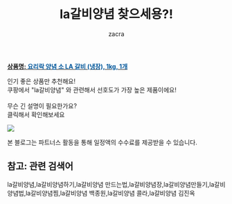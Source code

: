 ﻿---
layout: post
title:  "la갈비양념 찾으세용?!"
author: zacra
categories: [ 아이템 ]
tags: [la갈비양념,la갈비양념하기,la갈비양념 만드는법,la갈비양념장,la갈비양념만들기,la갈비양념법,la갈비양념찜,la갈비양념 백종원,la갈비양념 콜라,la갈비양념 김진옥]
image: https://static.coupangcdn.com/image/retail/images/2019/10/22/17/1/4785849a-9edb-4ac1-a89d-876058b09247.jpg 
description: "쿠팡에서 la갈비양념 관련 키워드로 가장 고객 선호도가 높은 제품이랍니다."
rating: 4.5
---

<a href="https://link.coupang.com/re/AFFSDP?lptag=AF8407795&pageKey=323292498&itemId=1035270186&vendorItemId=5487740088&traceid=V0-153-435d6fa057e40c21"><b>상품명: <font color='#01579B'>요리락 양념 소 LA 갈비 (냉장), 1kg, 1개</font></b></a>

인기 좋은 상품만 추천해요!<br/>
쿠팡에서 "la갈비양념" 와 관련해서 선호도가 가장 높은 제품이에요!<br/><br/>
무슨 긴 설명이 필요한가요?  
클릭해서 확인해보세요


<a href="https://link.coupang.com/re/AFFSDP?lptag=AF8407795&pageKey=323292498&itemId=1035270186&vendorItemId=5487740088&traceid=V0-153-435d6fa057e40c21"><img src="https://thumbnail8.coupangcdn.com/thumbnails/remote/q89/image/retail/images/25692919306150-641051dc-80f6-402f-b6ba-c652763498bf.png"></a> 

본 블로그는 파트너스 활동을 통해 일정액의 수수료를 제공받을 수 있습니다.

## 참고: 관련 검색어    
la갈비양념,la갈비양념하기,la갈비양념 만드는법,la갈비양념장,la갈비양념만들기,la갈비양념법,la갈비양념찜,la갈비양념 백종원,la갈비양념 콜라,la갈비양념 김진옥